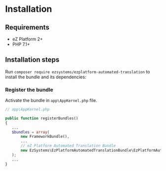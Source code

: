 # Installation

## Requirements

* eZ Platform 2+
* PHP 7.1+

## Installation steps

Run `composer require ezsystems/ezplatform-automated-translation` to install the bundle and its dependencies:

### Register the bundle

Activate the bundle in `app\AppKernel.php` file.

```php
// app\AppKernel.php

public function registerBundles()
{
   ...
   $bundles = array(
       new FrameworkBundle(),
       ...
       // eZ Platform Automated Translation Bundle
       new EzSystems\EzPlatformAutomatedTranslationBundle\EzPlatformAutomatedTranslationBundle()
   );
   ...
}
```

